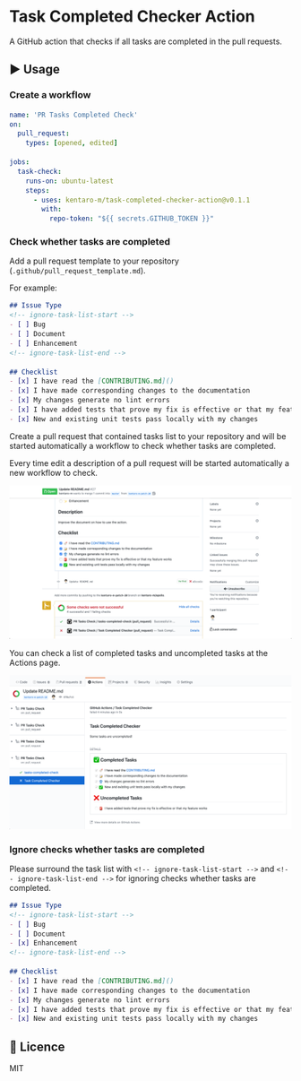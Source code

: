 # Task Completed Checker Action
A GitHub action that checks if all tasks are completed in the pull requests.

## :arrow_forward: Usage

### Create a workflow
```yml
name: 'PR Tasks Completed Check'
on: 
  pull_request:
    types: [opened, edited]

jobs:
  task-check:
    runs-on: ubuntu-latest
    steps:
      - uses: kentaro-m/task-completed-checker-action@v0.1.1
        with:
          repo-token: "${{ secrets.GITHUB_TOKEN }}"
```

### Check whether tasks are completed
Add a pull request template to your repository (`.github/pull_request_template.md`).

For example: 
```markdown
## Issue Type
<!-- ignore-task-list-start -->
- [ ] Bug
- [ ] Document
- [ ] Enhancement
<!-- ignore-task-list-end -->

## Checklist
- [x] I have read the [CONTRIBUTING.md]()
- [x] I have made corresponding changes to the documentation
- [x] My changes generate no lint errors
- [x] I have added tests that prove my fix is effective or that my feature works
- [x] New and existing unit tests pass locally with my changes
```

Create a pull request that contained tasks list to your repository and will be started automatically a workflow to check whether tasks are completed.

Every time edit a description of a pull request will be started automatically a new workflow to check.

![Check whether tasks are completed](check_result.png)

You can check a list of completed tasks and uncompleted tasks at the Actions page.

![Check a list of completed/uncompleted tasks](actions_console.png)

### Ignore checks whether tasks are completed
Please surround the task list with `<!-- ignore-task-list-start -->` and `<!-- ignore-task-list-end -->` for ignoring checks whether tasks are completed.

```markdown
## Issue Type
<!-- ignore-task-list-start -->
- [ ] Bug
- [ ] Document
- [x] Enhancement
<!-- ignore-task-list-end -->

## Checklist
- [x] I have read the [CONTRIBUTING.md]()
- [x] I have made corresponding changes to the documentation
- [x] My changes generate no lint errors
- [x] I have added tests that prove my fix is effective or that my feature works
- [x] New and existing unit tests pass locally with my changes
```

## :memo: Licence
MIT